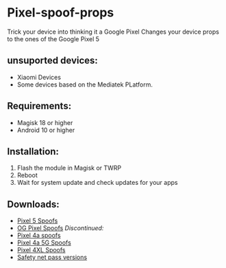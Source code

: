 # Pixel-spoof-props
Trick your device into thinking it a Google Pixel
Changes your device props to the ones of the Google Pixel 5

## unsuported devices:
* Xiaomi Devices
* Some devices based on the Mediatek PLatform. 
## Requirements:

* Magisk 18 or higher
* Android 10 or higher

## Installation:

 1. Flash the module in Magisk or TWRP
 2. Reboot
 3. Wait for system update and check updates for your apps

## Downloads:
* [Pixel 5 Spoofs](https://sourceforge.net/projects/pixel-spoof/files/Pixel%205%20Spoof)
* [OG Pixel Spoofs](https://sourceforge.net/projects/pixel-spoof/files/OG%20Pixel%20Spoofs/)<vr>
<i>Discontinued:</i>
* [Pixel 4a spoofs](https://sourceforge.net/projects/pixel-spoof/files/Pixel%204a%20Spoofs/)
* [Pixel 4a 5G Spoofs](https://sourceforge.net/projects/pixel-spoof/files/Pixel%204a%205G%20Spoofs/)
* [Pixel 4XL Spoofs](https://sourceforge.net/projects/pixel-spoof/files/Pixel%204%20XL%20Spoofs/)
* [Safety net pass versions](https://sourceforge.net/projects/pixel-spoof/files/Safetynet%20Pass%20Versions/)

